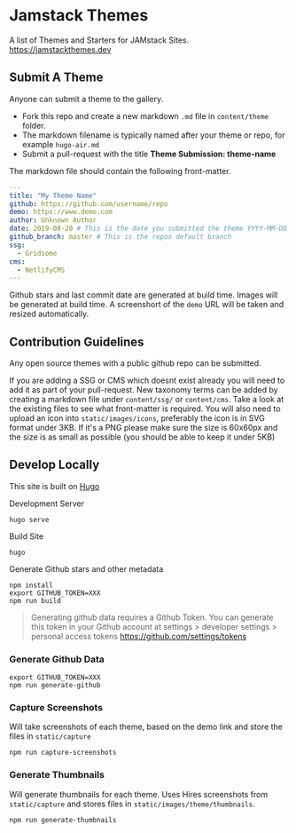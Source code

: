 # Jamstack Themes

A list of Themes and Starters for JAMstack Sites. https://jamstackthemes.dev

## Submit A Theme

Anyone can submit a theme to the gallery. 

- Fork this repo and create a new markdown `.md` file in `content/theme` folder.
- The markdown filename is typically named after your theme or repo, for example `hugo-air.md`
- Submit a pull-request with the title **Theme Submission: theme-name**

The markdown file should contain the following front-matter.

```yaml
---
title: "My Theme Name"
github: https://github.com/username/repo
demo: https://www.demo.com
author: Unknown Author
date: 2019-08-20 # This is the date you submitted the theme YYYY-MM-DD
github_branch: master # This is the repos default branch
ssg:
  - Gridsome
cms:
  - NetlifyCMS
---
```

Github stars and last commit date are generated at build time.
Images will be generated at build time. A screenshort of the `demo` URL will be taken and resized automatically.


## Contribution Guidelines

Any open source themes with a public github repo can be submitted.

If you are adding a SSG or CMS which doesnt exist already you will need to add it as part of your pull-request. New taxonomy terms can be added by creating a markdown file under `content/ssg/` or `content/cms`. Take a look at the existing files to see what front-matter is required. You will also need to upload an icon into `static/images/icons`, preferably the icon is in SVG format under 3KB. If it's a PNG please make sure the size is 60x60px and the size is as small as possible (you should be able to keep it under 5KB)

## Develop Locally

This site is built on [Hugo](https://gohugo.io/)

Development Server

```
hugo serve
```

Build Site

```
hugo
```

Generate Github stars and other metadata

```
npm install
export GITHUB_TOKEN=XXX
npm run build
```

> Generating github data requires a Github Token. You can generate this token in your Github account at settings > developer settings > personal access tokens https://github.com/settings/tokens


### Generate Github Data

```
export GITHUB_TOKEN=XXX
npm run generate-github
```

### Capture Screenshots

Will take screenshots of each theme, based on the demo link and store the files in `static/capture`

```
npm run capture-screenshots
```

### Generate Thumbnails

Will generate thumbnails for each theme. Uses Hires screenshots from `static/capture` and stores files in `static/images/theme/thumbnails`. 

```
npm run generate-thumbnails
```
